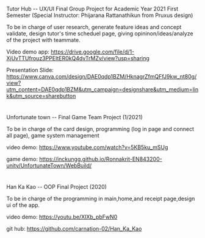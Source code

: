 Tutor Hub -- UX/UI Final Group Project for Academic Year 2021 First Semester (Special Instructor: Phijarana Rattanathikun from Pruxus design)

To be in charge of user research, generate feature ideas and concept validate, design tutor's time scheduel page, giving opininon/ideas/analyze of the project with teammate.

Video demo app: https://drive.google.com/file/d/1-XjUvTTUfrouz3PPEItER0kQ4dvTrMZv/view?usp=sharing

Presentation Slide: https://www.canva.com/design/DAE0qdp1BZM/HknagrZfmQFfJ9kw_nt80g/view?utm_content=DAE0qdp1BZM&utm_campaign=designshare&utm_medium=link&utm_source=sharebutton

#
Unfortunate town -- Final Game Team Project (1/2021)

To be in charge of the card design, programming (log in page and connect all page), game system management

video demo: https://www.youtube.com/watch?v=5KB5ku_mSUg

game demo: https://inckungg.github.io/Ronnakrit-EN843200-unity/UnfortunateTown/WebBuild/

#
Han Ka Kao -- OOP Final Project (2020)

To be in charge of the programming in main,home,and receipt page,design ui of the app.

video demo: https://youtu.be/XIXb_pbFwN0

git hub: https://github.com/carnation-02/Han_Ka_Kao





